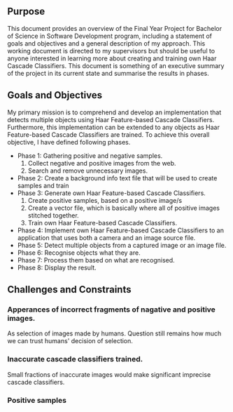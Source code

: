 ## Purpose
This document provides an overview of the Final Year Project for Bachelor of Science in Software Development program, including a statement of goals and objectives and a general description of my approach. This working document is directed to my supervisors but should be useful to anyone interested in learning more about creating and training own Haar Cascade Classifiers. This document is something of an executive summary of the project in its current state and summarise the results in phases.

## Goals and Objectives
My primary mission is to comprehend and develop an implementation that detects multiple objects using Haar Feature-based Cascade Classifiers.
Furthermore, this implementation can be extended to any objects as Haar Feature-based Cascade Classifiers are trained.
To achieve this overall objective, I have defined following phases.
* Phase 1: Gathering positive and negative samples.
    1. Collect negative and positive images from the web.
    2. Search and remove unnecessary images.
* Phase 2: Create a background info text file that will be used to create samples and train
* Phase 3: Generate own Haar Feature-based Cascade Classifiers.
    1. Create positive samples, based on a positive image/s
    2. Create a vector file, which is basically where all of positive images stitched together.
    3. Train own Haar Feature-based Cascade Classifiers.
* Phase 4: Implement own Haar Feature-based Cascade Classifiers to an application that uses both a camera and an image source file.
* Phase 5: Detect multiple objects from a captured image or an image file.
* Phase 6: Recognise objects what they are.
* Phase 7: Process them based on what are recognised.
* Phase 8: Display the result.

## Challenges and Constraints
### Apperances of incorrect fragments of nagative and positive images.
As selection of images made by humans. Question still remains how much we can trust humans' decision of selection.
### Inaccurate cascade classifiers trained.
Small fractions of inaccurate images would make significant imprecise cascade classifiers.
### Positive samples
